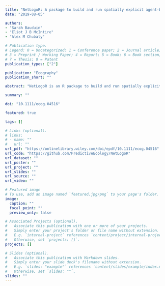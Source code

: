 ```yaml
---
title: "NetLogoR: A package to build and run spatially explicit agent-based models in R"
date: "2019-08-05"

authors:
- "Sarah Bauduin"
- "Eliot J B McIntire"
- "Alex M Chubaty"

# Publication type.
# Legend: 0 = Uncategorized; 1 = Conference paper; 2 = Journal article;
# 3 = Preprint / Working Paper; 4 = Report; 5 = Book; 6 = Book section;
# 7 = Thesis; 8 = Patent
publication_types: ["2"]

publication: "Ecography"
publication_short: ""

abstract: "NetLogoR is an R package to build and run spatially explicit agent-based models (SE-ABMs) using the R language. SE-ABMs are models that simulate the fate of entities at the individual level within a spatial context and where patterns emerge at the population level. NetLogoR follows the same framework as the NetLogo software (Wilensky 1999). Rather than a call function to use the NetLogo software, NetLogoR is a translation into the R language of the structure and functions of NetLogo. Models built with NetLogoR are written in R language and are run on the R platform; no other software or language has to be involved. NetLogoR provides new R classes to define model agent objects and functions to implement spatially explicit agent-based models in the R environment. Users of this package benefit from the fast and easy coding provided by the highly developed NetLogo framework, coupled with the versatility, power and massive resources of the R language."

summary: ""

doi: "10.1111/ecog.04516"

featured: true

tags: []

# Links (optional).
# links:
# - name: ""
#   url: ""
url_pdf: "https://onlinelibrary.wiley.com/doi/epdf/10.1111/ecog.04516"
url_code: "https://github.com/PredictiveEcology/NetLogoR"
url_dataset: ""
url_poster: ""
url_project: ""
url_slides: ""
url_source: ""
url_video: ""

# Featured image
# To use, add an image named `featured.jpg/png` to your page's folder.
image:
  caption: ""
  focal_point: ""
  preview_only: false

# Associated Projects (optional).
#   Associate this publication with one or more of your projects.
#   Simply enter your project's folder or file name without extension.
#   E.g. `internal-project` references `content/project/internal-project/index.md`.
#   Otherwise, set `projects: []`.
projects: []

# Slides (optional).
#   Associate this publication with Markdown slides.
#   Simply enter your slide deck's filename without extension.
#   E.g. `slides: "example"` references `content/slides/example/index.md`.
#   Otherwise, set `slides: ""`.
slides: ""
---
```

